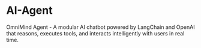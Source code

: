 # AI-Agent
OmniMind Agent - A modular AI chatbot powered by LangChain and OpenAI that reasons, executes tools, and interacts intelligently with users in real time.

